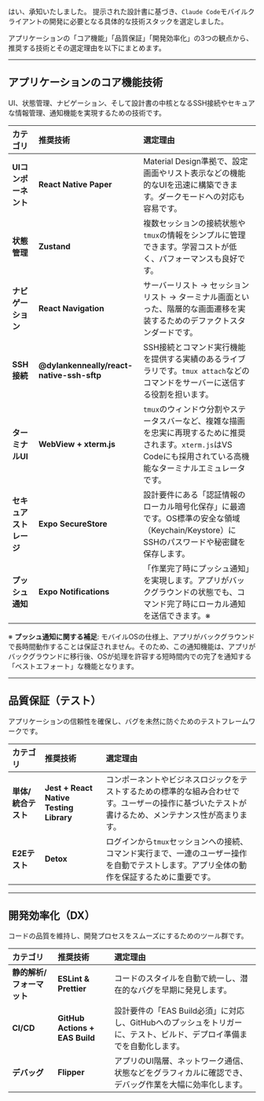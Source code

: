 はい、承知いたしました。
提示された設計書に基づき、`Claude Code`モバイルクライアントの開発に必要となる具体的な技術スタックを選定しました。

アプリケーションの「コア機能」「品質保証」「開発効率化」の3つの観点から、推奨する技術とその選定理由を以下にまとめます。

---

## アプリケーションのコア機能技術

UI、状態管理、ナビゲーション、そして設計書の中核となるSSH接続やセキュアな情報管理、通知機能を実現するための技術です。

| カテゴリ | 推奨技術 | 選定理由 |
| :--- | :--- | :--- |
| **UIコンポーネント** | **React Native Paper** | Material Design準拠で、設定画面やリスト表示などの機能的なUIを迅速に構築できます。ダークモードへの対応も容易です。 |
| **状態管理** | **Zustand** | 複数セッションの接続状態や`tmux`の情報をシンプルに管理できます。学習コストが低く、パフォーマンスも良好です。 |
| **ナビゲーション** | **React Navigation** | サーバーリスト → セッションリスト → ターミナル画面といった、階層的な画面遷移を実装するためのデファクトスタンダードです。 |
| **SSH接続** | **@dylankenneally/react-native-ssh-sftp** | SSH接続とコマンド実行機能を提供する実績のあるライブラリです。`tmux attach`などのコマンドをサーバーに送信する役割を担います。 |
| **ターミナルUI** | **WebView + xterm.js** | `tmux`のウィンドウ分割やステータスバーなど、複雑な描画を忠実に再現するために推奨されます。`xterm.js`はVS Codeにも採用されている高機能なターミナルエミュレータです。 |
| **セキュアストレージ** | **Expo SecureStore** | 設計要件にある「認証情報のローカル暗号化保存」に最適です。OS標準の安全な領域（Keychain/Keystore）にSSHのパスワードや秘密鍵を保存します。 |
| **プッシュ通知** | **Expo Notifications** | 「作業完了時にプッシュ通知」を実現します。アプリがバックグラウンドの状態でも、コマンド完了時にローカル通知を送信できます。※ |

※ **プッシュ通知に関する補足**: モバイルOSの仕様上、アプリがバックグラウンドで長時間動作することは保証されません。そのため、この通知機能は、アプリがバックグラウンドに移行後、OSが処理を許容する短時間内での完了を通知する「ベストエフォート」な機能となります。

---

## 品質保証（テスト）

アプリケーションの信頼性を確保し、バグを未然に防ぐためのテストフレームワークです。

| カテゴリ | 推奨技術 | 選定理由 |
| :--- | :--- | :--- |
| **単体/統合テスト** | **Jest + React Native Testing Library** | コンポーネントやビジネスロジックをテストするための標準的な組み合わせです。ユーザーの操作に基づいたテストが書けるため、メンテナンス性が高まります。 |
| **E2Eテスト** | **Detox** | ログインから`tmux`セッションへの接続、コマンド実行まで、一連のユーザー操作を自動でテストします。アプリ全体の動作を保証するために重要です。 |

---

## 開発効率化（DX）

コードの品質を維持し、開発プロセスをスムーズにするためのツール群です。

| カテゴリ | 推奨技術 | 選定理由 |
| :--- | :--- | :--- |
| **静的解析/フォーマット** | **ESLint & Prettier** | コードのスタイルを自動で統一し、潜在的なバグを早期に発見します。 |
| **CI/CD** | **GitHub Actions + EAS Build** | 設計要件の「EAS Build必須」に対応し、GitHubへのプッシュをトリガーに、テスト、ビルド、デプロイ準備までを自動化します。 |
| **デバッグ** | **Flipper** | アプリのUI階層、ネットワーク通信、状態などをグラフィカルに確認でき、デバッグ作業を大幅に効率化します。 |